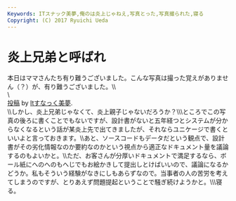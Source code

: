 ```yaml
---
Keywords: ITスナック美夢,俺のは炎上じゃねえ,写真とった,写真撮られた,寝る
Copyright: (C) 2017 Ryuichi Ueda
---
```


# <!--:ja-->炎上兄弟と呼ばれ<!--:-->
<!--:ja-->本日はママさんたち有り難うございました。こんな写真は撮った覚えがありません（？）が、有り難うございました。\\<div id="fb-root"></div> <script>(function(d, s, id) { var js, fjs = d.getElementsByTagName(s)[0]; if (d.getElementById(id)) return; js = d.createElement(s); js.id = id; js.src = "//connect.facebook.net/ja_JP/all.js#xfbml=1"; fjs.parentNode.insertBefore(js, fjs); }(document, 'script', 'facebook-jssdk'));</script>\<div class="fb-post" data-href="https://www.facebook.com/photo.php?fbid=539138516203981&amp;set=a.539009186216914.1073741828.400106190107215&amp;type=1" data-width="466"><div class="fb-xfbml-parse-ignore"><a href="https://www.facebook.com/photo.php?fbid=539138516203981&amp;set=a.539009186216914.1073741828.400106190107215&amp;type=1">投稿</a> by <a href="https://www.facebook.com/snackvim">Itすなっく美夢</a>.</div></div>\\しかし、炎上兄弟じゃなくて、炎上親子じゃないだろうか？\\\ところでこの写真の後ろに書くことでもないですが、設計書がないと五年経つとシステムが分からなくなるという話が某炎上先で出てきましたが、それならユニケージで書くといいよと言っておきます。\\あと、ソースコードもデータだという観点で、設計書がその劣化情報なのか要約なのかという視点から適正なドキュメント量を議論するのもよいかと。\\ただ、お客さんが分厚いドキュメントで満足するなら、ボール紙にへのへのもへじでもお絵かきして提出しとけばいいので、議論になるかどうか。私もそういう経験がなきにしもあらずなので。当事者の人の苦労を考えてしまうのですが、とりあえず問題提起ということで騒ぎ続けようかと。\\\寝る。
